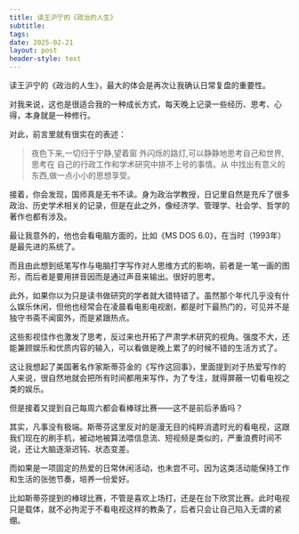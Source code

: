 ```yaml
---
title: 读王沪宁的《政治的人生》
subtitle: 
tags: 
date: 2025-02-21
layout: post
header-style: text
---
```


读王沪宁的《政治的人生》，最大的体会是再次让我确认日常复盘的重要性。

对我来说，这也是很适合我的一种成长方式，每天晚上记录一些经历、思考、心得，本身就是一种修行。

对此，前言里就有很实在的表述：

> 夜色下来,一切归于宁静,望着窗 外闪烁的路灯,可以静静地思考自己和世界,思考在 自己的行政工作和学术研究中排不上号的事情。从 中找出有意义的东西,做一点小小的思想享受。

接着，你会发现，国师真是无书不读。身为政治学教授，日记里自然是充斥了很多政治、历史学术相关的记录，但是在此之外，像经济学、管理学、社会学、哲学的著作也都有涉及。

最让我意外的，他也会看电脑方面的，比如《MS DOS 6.0》，在当时（1993年）是最先进的系统了。

而且由此想到纸笔写作与电脑打字写作对人思维方式的影响，前者是一笔一画的图形，而后者是要用拼音因而是通过声音来输出。很好的思考。

此外，如果你以为只是读书做研究的学者就大错特错了。虽然那个年代几乎没有什么娱乐休闲，但他也经常会在凌晨看电影电视剧，都是时下最热门的，可见并不是独守书斋不闻窗外，而是紧跟热点。

这些影视佳作也激发了思考，反过来也开拓了严肃学术研究的视角。强度不大，还能兼顾娱乐和优质内容的输入，可以看做是晚上累了的时候不错的生活方式了。

这让我想起了美国著名作家斯蒂芬金的《写作这回事》，里面提到对于热爱写作的人来说，很自然地就会把所有时间都用来写作，为了专注，就得屏蔽一切看电视之类的娱乐。

但是接着又提到自己每周六都会看棒球比赛——这不是前后矛盾吗？

其实，凡事没有极端。斯蒂芬这里反对的是漫无目的纯粹消遣时光的看电视，这跟我们现在的刷手机，被动地被算法喂信息流、短视频是类似的，严重浪费时间不说，还让大脑逐渐迟钝、状态变差。

而如果是一项固定的热爱的日常休闲活动，也未尝不可。因为这类活动能保持工作和生活的张弛节奏，培养一份爱好。

比如斯蒂芬提到的棒球比赛，不管是喜欢上场打，还是在台下欣赏比赛。此时电视只是载体，就不必拘泥于不看电视这样的教条了，后者只会让自己陷入无谓的紧绷。